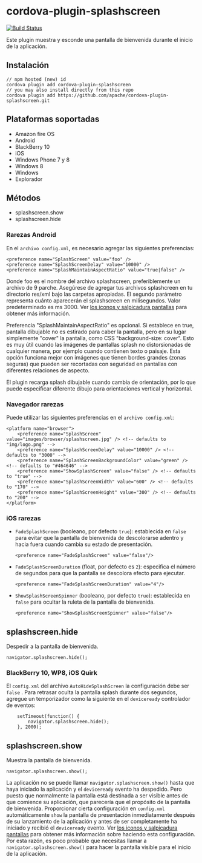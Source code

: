 <!--
# license: Licensed to the Apache Software Foundation (ASF) under one
#         or more contributor license agreements.  See the NOTICE file
#         distributed with this work for additional information
#         regarding copyright ownership.  The ASF licenses this file
#         to you under the Apache License, Version 2.0 (the
#         "License"); you may not use this file except in compliance
#         with the License.  You may obtain a copy of the License at
#
#           https://www.apache.org/licenses/LICENSE-2.0
#
#         Unless required by applicable law or agreed to in writing,
#         software distributed under the License is distributed on an
#         "AS IS" BASIS, WITHOUT WARRANTIES OR CONDITIONS OF ANY
#         KIND, either express or implied.  See the License for the
#         specific language governing permissions and limitations
#         under the License.
-->

# cordova-plugin-splashscreen

[![Build Status](https://travis-ci.org/apache/cordova-plugin-splashscreen.svg)](https://travis-ci.org/apache/cordova-plugin-splashscreen)

Este plugin muestra y esconde una pantalla de bienvenida durante el inicio de la aplicación.

## Instalación

    // npm hosted (new) id
    cordova plugin add cordova-plugin-splashscreen
    // you may also install directly from this repo
    cordova plugin add https://github.com/apache/cordova-plugin-splashscreen.git
    

## Plataformas soportadas

  * Amazon fire OS
  * Android
  * BlackBerry 10
  * iOS
  * Windows Phone 7 y 8
  * Windows 8
  * Windows
  * Explorador

## Métodos

  * splashscreen.show
  * splashscreen.hide

### Rarezas Android

En el `archivo config.xml`, es necesario agregar las siguientes preferencias:

    <preference name="SplashScreen" value="foo" />
    <preference name="SplashScreenDelay" value="10000" />
    <preference name="SplashMaintainAspectRatio" value="true|false" />
    

Donde foo es el nombre del archivo splashscreen, preferiblemente un archivo de 9 parche. Asegúrese de agregar tus archivos splashcreen en tu directorio res/xml bajo las carpetas apropiadas. El segundo parámetro representa cuánto aparecerán el splashscreen en milisegundos. Valor predeterminado es ms 3000. Ver [los iconos y salpicadura pantallas](https://cordova.apache.org/docs/en/edge/config_ref_images.md.html) para obtener más información.

Preferencia "SplashMaintainAspectRatio" es opcional. Si establece en true, pantalla dibujable no es estirado para caber la pantalla, pero en su lugar simplemente "cover" la pantalla, como CSS "background-size: cover". Esto es muy útil cuando las imágenes de pantallas splash no distorsionadas de cualquier manera, por ejemplo cuando contienen texto o paisaje. Esta opción funciona mejor con imágenes que tienen bordes grandes (zonas seguras) que pueden ser recortadas con seguridad en pantallas con diferentes relaciones de aspecto.

El plugin recarga splash dibujable cuando cambia de orientación, por lo que puede especificar diferente dibujo para orientaciones vertical y horizontal.

### Navegador rarezas

Puede utilizar las siguientes preferencias en el `archivo config.xml`:

    <platform name="browser">
        <preference name="SplashScreen" value="images/browser/splashscreen.jpg" /> <!-- defaults to "img/logo.png" -->
        <preference name="SplashScreenDelay" value="10000" /> <!-- defaults to "3000" -->
        <preference name="SplashScreenBackgroundColor" value="green" /> <!-- defaults to "#464646" -->
        <preference name="ShowSplashScreen" value="false" /> <!-- defaults to "true" -->
        <preference name="SplashScreenWidth" value="600" /> <!-- defaults to "170" -->
        <preference name="SplashScreenHeight" value="300" /> <!-- defaults to "200" -->
    </platform>
    

### iOS rarezas

  * `FadeSplashScreen` (booleano, por defecto `true`): establecida en `false` para evitar que la pantalla de bienvenida de descolorarse adentro y hacia fuera cuando cambia su estado de presentación.
    
        <preference name="FadeSplashScreen" value="false"/>
        

  * `FadeSplashScreenDuration` (float, por defecto es `2`): especifica el número de segundos para que la pantalla se descolora efecto para ejecutar.
    
        <preference name="FadeSplashScreenDuration" value="4"/>
        

  * `ShowSplashScreenSpinner` (booleano, por defecto `true`): establecida en `false` para ocultar la ruleta de la pantalla de bienvenida.
    
        <preference name="ShowSplashScreenSpinner" value="false"/>
        

## splashscreen.hide

Despedir a la pantalla de bienvenida.

    navigator.splashscreen.hide();
    

### BlackBerry 10, WP8, iOS Quirk

El `config.xml` del archivo `AutoHideSplashScreen` la configuración debe ser `false` . Para retrasar oculta la pantalla splash durante dos segundos, agregue un temporizador como la siguiente en el `deviceready` controlador de eventos:

        setTimeout(function() {
            navigator.splashscreen.hide();
        }, 2000);
    

## splashscreen.show

Muestra la pantalla de bienvenida.

    navigator.splashscreen.show();
    

La aplicación no se puede llamar `navigator.splashscreen.show()` hasta que haya iniciado la aplicación y el `deviceready` evento ha despedido. Pero puesto que normalmente la pantalla está destinada a ser visible antes de que comience su aplicación, que parecería que el propósito de la pantalla de bienvenida. Proporcionar cierta configuración en `config.xml` automáticamente `show` la pantalla de presentación inmediatamente después de su lanzamiento de la aplicación y antes de ser completamente ha iniciado y recibió el `deviceready` evento. Ver [los iconos y salpicadura pantallas](https://cordova.apache.org/docs/en/edge/config_ref_images.md.html) para obtener más información sobre haciendo esta configuración. Por esta razón, es poco probable que necesitas llamar a `navigator.splashscreen.show()` para hacer la pantalla visible para el inicio de la aplicación.